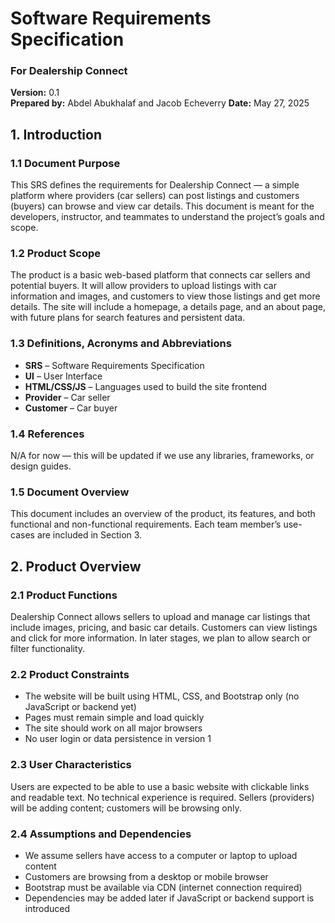 # Software Requirements Specification  
### For Dealership Connect  
**Version:** 0.1  
**Prepared by:** Abdel Abukhalaf and Jacob Echeverry 
**Date:** May 27, 2025  

## 1. Introduction

### 1.1 Document Purpose  
This SRS defines the requirements for Dealership Connect — a simple platform where providers (car sellers) can post listings and customers (buyers) can browse and view car details. This document is meant for the developers, instructor, and teammates to understand the project’s goals and scope.

### 1.2 Product Scope  
The product is a basic web-based platform that connects car sellers and potential buyers. It will allow providers to upload listings with car information and images, and customers to view those listings and get more details. The site will include a homepage, a details page, and an about page, with future plans for search features and persistent data.

### 1.3 Definitions, Acronyms and Abbreviations  
- **SRS** – Software Requirements Specification  
- **UI** – User Interface  
- **HTML/CSS/JS** – Languages used to build the site frontend  
- **Provider** – Car seller  
- **Customer** – Car buyer  

### 1.4 References  
N/A for now — this will be updated if we use any libraries, frameworks, or design guides.

### 1.5 Document Overview  
This document includes an overview of the product, its features, and both functional and non-functional requirements. Each team member’s use-cases are included in Section 3.

## 2. Product Overview

### 2.1 Product Functions  
Dealership Connect allows sellers to upload and manage car listings that include images, pricing, and basic car details. Customers can view listings and click for more information. In later stages, we plan to allow search or filter functionality.

### 2.2 Product Constraints  
- The website will be built using HTML, CSS, and Bootstrap only (no JavaScript or backend yet)
- Pages must remain simple and load quickly
- The site should work on all major browsers
- No user login or data persistence in version 1

### 2.3 User Characteristics  
Users are expected to be able to use a basic website with clickable links and readable text. No technical experience is required. Sellers (providers) will be adding content; customers will be browsing only.

### 2.4 Assumptions and Dependencies  
- We assume sellers have access to a computer or laptop to upload content
- Customers are browsing from a desktop or mobile browser
- Bootstrap must be available via CDN (internet connection required)
- Dependencies may be added later if JavaScript or backend support is introduced
